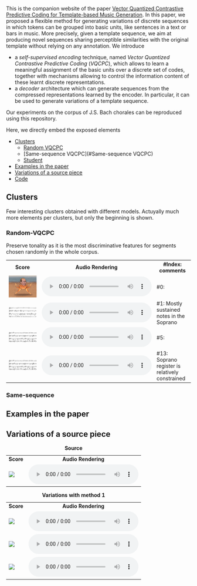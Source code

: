 <!--
<script src="http://vjs.zencdn.net/4.0/video.js"></script>
-->

<script src="https://cdnjs.cloudflare.com/ajax/libs/mathjax/2.7.0/MathJax.js?config=TeX-AMS
-MML_HTMLorMML" type="text/javascript"></script>

<script type="text/javascript"> 
      // Show button
      function look(type){ 
      param=document.getElementById(type); 
      if(param.style.display == "none") param.style.display = "block"; 
      else param.style.display = "none" 
      } 
</script> 



This is the companion website of the paper 
[Vector Quantized Contrastive Predictive Coding for Template-based Music Generation](www.google.com).
In this paper, we proposed a flexible method for generating variations of discrete sequences 
in which tokens can be grouped into basic units, like sentences in a text or bars in music.
More precisely, given a template sequence, we aim at producing novel sequences sharing perceptible similarities 
with the original template without relying on any annotation.
We introduce 
 - a *self-supervised encoding* technique, named *Vector Quantized Contrastive Predictive Coding* (*VQCPC*), 
which allows to learn a meaningful assignment of the basic units over a discrete set of codes,
together with  mechanisms allowing to control the information content of these learnt discrete representations.
- a *decoder* architecture which can generate sequences from the compressed representations learned by the encoder.
In particular, it can be used to generate variations of a template sequence.
 
Our experiments on the corpus of J.S. Bach chorales can be reproduced using this repository.

Here, we directly embed the exposed elements
  * [Clusters](#clusters)
    * [Random VQCPC](#random-vqcpc)
    * [Same-sequence VQCPC](#Same-sequence VQCPC)
    * [Student](#Student)
  * [Examples in the paper](#examples-in-the-paper)
  * [Variations of a source piece](#variations-of-a-source-piece)
  * [Code](#code)
  
## Clusters
Few interesting clusters obtained with different models.
Actuyally much more elements per clusters, but only the beginning is shown.

### Random-VQCPC
Preserve tonality as it is the most discriminative features for 
segments chosen randomly in the whole corpus.

<table>
  <tr>
    <td style="text-align: center; vertical-align: middle;"><b>Score</b></td>
    <td style="text-align: center; vertical-align: middle;"><b>Audio Rendering</b></td>
    <td style="text-align: center; vertical-align: middle;"><b>#Index: comments</b></td>
  </tr>
  
  <tr>
    <td><img class="recimg" src="exemples/clusters/random/test.gif"></td>
    <td style="text-align: center; vertical-align: middle;">
      <audio controls>
      <source src="exemples/clusters/random/0.wav">
      </audio>
    </td>
    <td >
    #0:
    </td>
    
  </tr>
  
  <tr>
    <td><img class="recimg" src="exemples/clusters/random/1.png"></td>
    <td style="text-align: center; vertical-align: middle;">
      <audio controls>
      <source src="exemples/clusters/random/1.mp3">
      </audio>
    </td>
    <td>
    #1: Mostly sustained notes in the Soprano
    </td>
  </tr>
  
  <tr>
    <td><img class="recimg" src="exemples/clusters/random/5.png"></td>
    <td style="text-align: center; vertical-align: middle;">
      <audio controls>
      <source src="exemples/clusters/random/5.mp3">
      </audio>
    </td>
    <td>
    #5: 
    </td>
  </tr>
  
  <tr>
    <td><img class="recimg" src="exemples/clusters/random/5.png"></td>
    <td style="text-align: center; vertical-align: middle;">
      <audio controls>
      <source src="exemples/clusters/random/5.mp3">
      </audio>
    </td>
    <td>
    #13: Soprano register is relatively constrained 
    </td>
  </tr>
 
  
</table>

### Same-sequence

  
## Examples in the paper

## Variations of a source piece
<table>
<caption><b> Source </b></caption>
  <tr>
    <td style="text-align: center; vertical-align: middle;"><b>Score</b></td>
    <td style="text-align: center; vertical-align: middle;"><b>Audio Rendering</b></td>
  </tr>
  
  <tr>
    <td><img class="recimg" src="https://anonymous0505.github.io/VQCPC/figures/..."></td>
    <td style="text-align: center; vertical-align: middle;">
      <audio controls>
      <source src="https://anonymous0505.github.io/VQCPC/sounds/...">
      </audio>
    </td>
  </tr>
</table>


<table>
<caption><b> Variations with method 1 </b></caption>
  <tr>
    <td style="text-align: center; vertical-align: middle;"><b>Score</b></td>
    <td style="text-align: center; vertical-align: middle;"><b>Audio Rendering</b></td>
  </tr>
  
  <tr>
    <td><img class="recimg" src="https://anonymous0505.github.io/VQCPC/figures/..."></td>
    <td style="text-align: center; vertical-align: middle;">
      <audio controls>
      <source src="https://anonymous0505.github.io/VQCPC/sounds/...">
      </audio>
    </td>
  </tr>
  
  <tr>
    <td><img class="recimg" src="https://anonymous0505.github.io/VQCPC/figures/..."></td>
    <td style="text-align: center; vertical-align: middle;">
      <audio controls>
      <source src="https://anonymous0505.github.io/VQCPC/sounds/...">
      </audio>
    </td>
  </tr>

  <tr>
    <td><img class="recimg" src="https://anonymous0505.github.io/VQCPC/figures/..."></td>
    <td style="text-align: center; vertical-align: middle;">
      <audio controls>
      <source src="https://anonymous0505.github.io/VQCPC/sounds/...">
      </audio>
    </td>
  </tr>
</table>




